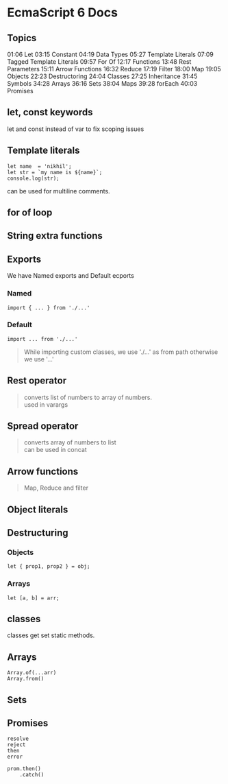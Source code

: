 # EcmaScript 6 Docs

## Topics

01:06 Let 03:15 Constant 04:19 Data Types 05:27 Template Literals 07:09 Tagged Template Literals 09:57 For Of 12:17 Functions 13:48 Rest Parameters 15:11 Arrow Functions 16:32 Reduce 17:19 Filter 18:00 Map 19:05 Objects 22:23 Destructoring 24:04 Classes 27:25 Inheritance 31:45 Symbols 34:28 Arrays 36:16 Sets 38:04 Maps 39:28 forEach 40:03 Promises

## let, const keywords

let and const instead of var to fix scoping issues

## Template literals

```
let name  = 'nikhil';
let str = `my name is ${name}`;
console.log(str);
```

can be used for multiline comments.

## for of loop

## String extra functions

## Exports

We have Named exports and Default ecports

### Named

`import { ... } from './...'`

### Default

`import ... from './...'`

>While importing custom classes, we use './...' as from path
otherwise we use '...'

## Rest operator

>converts list of numbers to array of numbers.  
>used in varargs

## Spread operator

>converts array of numbers to list  
>can be used in concat

## Arrow functions

>Map, Reduce and filter

## Object literals

## Destructuring

### Objects

`let { prop1, prop2 } = obj;`

### Arrays

`let [a, b] = arr;`

## classes

classes
get
set
static methods.

## Arrays

```
Array.of(...arr)
Array.from()
```

## Sets

## Promises

```
resolve
reject
then
error
```

```
prom.then()
	.catch()
```
